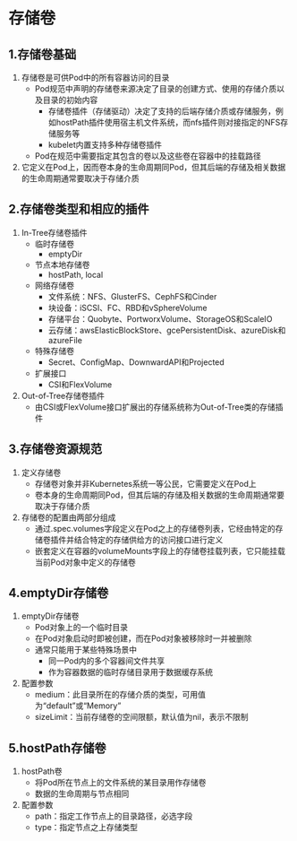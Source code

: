 # 存储卷

## 1.存储卷基础

1. 存储卷是可供Pod中的所有容器访问的目录
   - Pod规范中声明的存储卷来源决定了目录的创建方式、使用的存储介质以及目录的初始内容
     - 存储卷插件（存储驱动）决定了支持的后端存储介质或存储服务，例如hostPath插件使用宿主机文件系统，而nfs插件则对接指定的NFS存储服务等
     - kubelet内置支持多种存储卷插件
   - Pod在规范中需要指定其包含的卷以及这些卷在容器中的挂载路径
2. 它定义在Pod上，因而卷本身的生命周期同Pod，但其后端的存储及相关数据的生命周期通常要取决于存储介质 

## 2.存储卷类型和相应的插件

1. In-Tree存储卷插件
   - 临时存储卷
     - emptyDir
   - 节点本地存储卷
     - hostPath, local
   - 网络存储卷
     - 文件系统：NFS、GlusterFS、CephFS和Cinder
     - 块设备：iSCSI、FC、RBD和vSphereVolume
     - 存储平台：Quobyte、PortworxVolume、StorageOS和ScaleIO
     - 云存储：awsElasticBlockStore、gcePersistentDisk、azureDisk和azureFile
   - 特殊存储卷
     - Secret、ConfigMap、DownwardAPI和Projected
   - 扩展接口
     - CSI和FlexVolume
2. Out-of-Tree存储卷插件
   - 由CSI或FlexVolume接口扩展出的存储系统称为Out-of-Tree类的存储插件

## 3.存储卷资源规范

1. 定义存储卷
   - 存储卷对象并非Kubernetes系统一等公民，它需要定义在Pod上
   - 卷本身的生命周期同Pod，但其后端的存储及相关数据的生命周期通常要取决于存储介质
2. 存储卷的配置由两部分组成
   - 通过.spec.volumes字段定义在Pod之上的存储卷列表，它经由特定的存储卷插件并结合特定的存储供给方的访问接口进行定义
   - 嵌套定义在容器的volumeMounts字段上的存储卷挂载列表，它只能挂载当前Pod对象中定义的存储卷

## 4.emptyDir存储卷

1. emptyDir存储卷
   - Pod对象上的一个临时目录
   - 在Pod对象启动时即被创建，而在Pod对象被移除时一并被删除
   - 通常只能用于某些特殊场景中
     - 同一Pod内的多个容器间文件共享
     - 作为容器数据的临时存储目录用于数据缓存系统
2. 配置参数
   - medium：此目录所在的存储介质的类型，可用值为“default”或“Memory”
   - sizeLimit：当前存储卷的空间限额，默认值为nil，表示不限制

## 5.hostPath存储卷

1. hostPath卷
   - 将Pod所在节点上的文件系统的某目录用作存储卷
   - 数据的生命周期与节点相同
2. 配置参数
   - path：指定工作节点上的目录路径，必选字段
   - type：指定节点之上存储类型